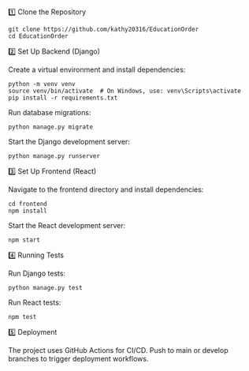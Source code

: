 
1️⃣ Clone the Repository
```
git clone https://github.com/kathy20316/EducationOrder
cd EducationOrder
```

2️⃣ Set Up Backend (Django)

Create a virtual environment and install dependencies:
```
python -m venv venv
source venv/bin/activate  # On Windows, use: venv\Scripts\activate
pip install -r requirements.txt
```

Run database migrations:
```
python manage.py migrate
```

Start the Django development server:
```
python manage.py runserver
```

3️⃣ Set Up Frontend (React)

Navigate to the frontend directory and install dependencies:
```
cd frontend
npm install
```

Start the React development server:
```
npm start
```

4️⃣ Running Tests

Run Django tests:
```
python manage.py test
```

Run React tests:
```
npm test
```

5️⃣ Deployment

The project uses GitHub Actions for CI/CD.
Push to main or develop branches to trigger deployment workflows.​​
